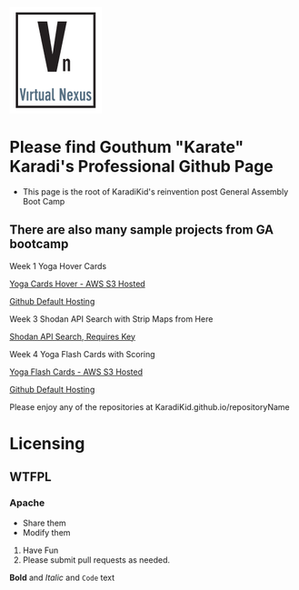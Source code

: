 
[![VirtualNexusLogo Logo](VN_Logo.png)](http://virtualnex.us)

# Please find Gouthum "Karate" Karadi's Professional Github Page
- This page is the root of KaradiKid's reinvention post General Assembly Boot Camp

## There are also many sample projects from GA bootcamp

Week 1 Yoga Hover Cards

[Yoga Cards Hover - AWS S3 Hosted](http://yoga.ommygod.com)

[Github Default Hosting](https://karadikid.github.io/sivananda-cards)

Week 3 Shodan API Search with Strip Maps from Here

[Shodan API Search, Requires Key](https://karadikid.github.io/shodan-api-js)

Week 4 Yoga Flash Cards with Scoring

[Yoga Flash Cards - AWS S3 Hosted](http://cards.ommygod.com)

[Github Default Hosting](https://karadikid.github.io/flash-cards)


Please enjoy any of the repositories at KaradiKid.github.io/repositoryName


# Licensing
## WTFPL
### Apache

- Share them
- Modify them

1. Have Fun
2. Please submit pull requests as needed.

**Bold** and _Italic_ and `Code` text
